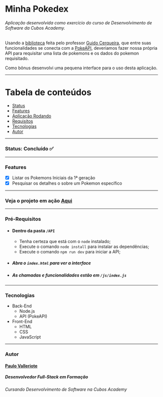 # Minha Pokedex
###### Aplicação desenvolvida como exercício do curso de Desenvolvimento de Software da Cubos Academy.

Usando a [biblioteca](https://www.npmjs.com/package/utils-playground) feita pelo professor [Guido Cerqueira](https://github.com/guidocerqueira), que entre suas funcionalidades se conecta com a [PokeAPI](https://pokeapi.co/api/v2), deveriamos fazer nossa própria API para requisitar uma lista de pokemons e os dados do pokemon requisitado.

Como bônus desenvolvi uma pequena interface para o uso desta aplicação.

---
Tabela de conteúdos
=========
<!--ts-->
* [Status](#status-concluído-white_check_mark)
* [Features](#features)
* [Aplicação Rodando](#veja-o-projeto-em-ação-aqui)
* [Requisitos](#pré-requisitos)
* [Tecnologias](#tecnologias)
* [Autor](#autor)
<!--te-->
---
### Status: Concluído :white_check_mark:
---
### Features
- [x] Listar os Pokemons Iniciais da 1ª geração
- [x] Pesquisar os detalhes o sobre um Pokemon específico
---
### Veja o projeto em ação [Aqui]()
---
### Pré-Requisitos
- #### Dentro da pasta `/API`
  - Tenha certeza que está com o `node` instalado;
  - Execute o comando `node install` para instalar as dependências;
  - Execute o comando `npm run dev` para iniciar a API;
- ##### Abra o `index.html` para ver a interface
- ##### As chamadas e funcionalidades estão em `/js/index.js`
---
### Tecnologias
- Back-End
  - Node.js
  - API (PokeAPI)
- Front-End
  - HTML
  - CSS
  - JavaScript
---
### Autor 

#### [Paulo Valleriote](https://www.linkedin.com/in/paulovalleriote/)
##### Desenvolvedor Full-Stack em Formação
###### Cursando Desenvolvimento de Software na Cubos Academy